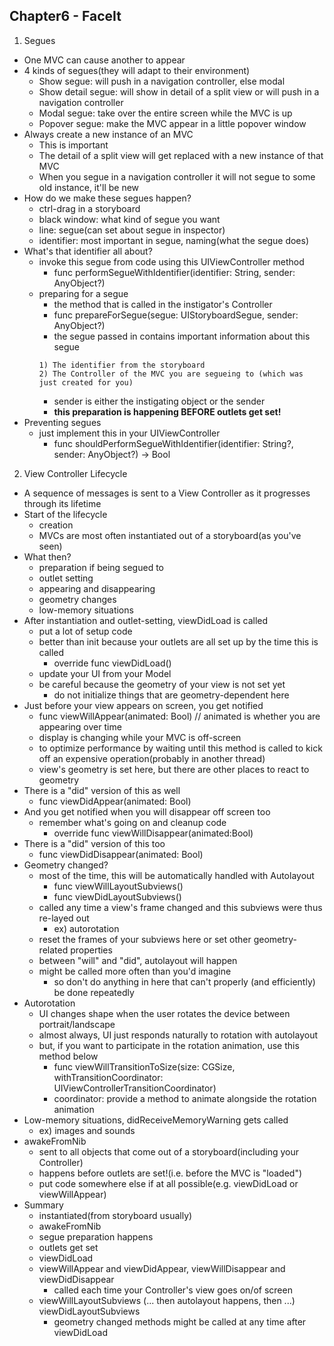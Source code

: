 ## Chapter6 - FaceIt

1.  Segues
  - One MVC can cause another to appear
  - 4 kinds of segues(they will adapt to their environment)
    + Show segue: will push in a navigation controller, else modal
    + Show detail segue: will show in detail of a split view or will push in a navigation controller
    + Modal segue: take over the entire screen while the MVC is up
    + Popover segue: make the MVC appear in a little popover window
  - Always create a new instance of an MVC
    + This is important
    + The detail of a split view will get replaced with a new instance of that MVC
    + When you segue in a navigation controller it will not segue to some old instance, it'll be new
  - How do we make these segues happen?
    + ctrl-drag in a storyboard
    + black window: what kind of segue you want
    + line: segue(can set about segue in inspector)
    + identifier: most important in segue, naming(what the segue does)
  - What's that identifier all about?
    + invoke this segue from code using this UIViewController method
      * func performSegueWithIdentifier(identifier: String, sender: AnyObject?)
    + preparing for a segue
      * the method that is called in the instigator's Controller
      * func prepareForSegue(segue: UIStoryboardSegue, sender: AnyObject?)
      * the segue passed in contains important information about this segue
      ```
      1) The identifier from the storyboard
      2) The Controller of the MVC you are segueing to (which was just created for you)
      ```
      * sender is either the instigating object or the sender
      * **this preparation is happening BEFORE outlets get set!**
  - Preventing segues
    + just implement this in your UIViewController
      * func shouldPerformSegueWithIdentifier(identifier: String?, sender: AnyObject?) -> Bool
2. View Controller Lifecycle
  - A sequence of messages is sent to a View Controller as it progresses through its lifetime
  - Start of the lifecycle
    + creation
    + MVCs are most often instantiated out of a storyboard(as you've seen)
  - What then?
    + preparation if being segued to
    + outlet setting
    + appearing and disappearing
    + geometry changes
    + low-memory situations
  - After instantiation and outlet-setting, viewDidLoad is called
    + put a lot of setup code
    + better than init because your outlets are all set up by the time this is called
      * override func viewDidLoad()
    + update your UI from your Model
    + be careful because the geometry of your view is not set yet
      * do not initialize things that are geometry-dependent here
  - Just before your view appears on screen, you get notified
    + func viewWillAppear(animated: Bool) // animated is whether you are appearing over time
    + display is changing while your MVC is off-screen
    + to optimize performance by waiting until this method is called to kick off an expensive operation(probably in another thread)
    + view's geometry is set here, but there are other places to react to geometry
  - There is a "did" version of this as well
    + func viewDidAppear(animated: Bool)
  - And you get notified when you will disappear off screen too
    + remember what's going on and cleanup code
      * override func viewWillDisappear(animated:Bool)
  - There is a "did" version of this too
    + func viewDidDisappear(animated: Bool)
  - Geometry changed?
    + most of the time, this will be automatically handled with Autolayout
      * func viewWillLayoutSubviews()
      * func viewDidLayoutSubviews()
    + called any time a view's frame changed and this subviews were thus re-layed out
      * ex) autorotation
    + reset the frames of your subviews here or set other geometry-related properties
    + between "will" and "did", autolayout will happen
    + might be called more often than you'd imagine
      * so don't do anything in here that can't properly (and efficiently) be done repeatedly
  - Autorotation
    + UI changes shape when the user rotates the device between portrait/landscape
    + almost always, UI just responds naturally to rotation with autolayout
    + but, if you want to participate in the rotation animation, use this method below
      * func viewWillTransitionToSize(size: CGSize, withTransitionCoordinator: UIViewControllerTransitionCoordinator)
      * coordinator: provide a method to animate alongside the rotation animation
  - Low-memory situations, didReceiveMemoryWarning gets called
    + ex) images and sounds
  - awakeFromNib
    + sent to all objects that come out of a storyboard(including your Controller)
    + happens before outlets are set!(i.e. before the MVC is "loaded")
    + put code somewhere else if at all possible(e.g. viewDidLoad or viewWillAppear)
  - Summary
    + instantiated(from storyboard usually)
    + awakeFromNib
    + segue preparation happens
    + outlets get set
    + viewDidLoad
    + viewWillAppear and viewDidAppear, viewWillDisappear and viewDidDisappear
      * called each time your Controller's view goes on/of screen
    + viewWillLayoutSubviews (... then autolayout happens, then ...) viewDidLayoutSubviews
      * geometry changed methods might be called at any time after viewDidLoad

